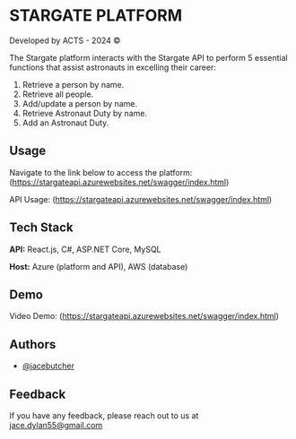 
# STARGATE PLATFORM
Developed by ACTS - 2024 ©

The Stargate platform interacts with the Stargate API to perform 5 essential functions that assist astronauts in excelling their career:

1. Retrieve a person by name.
2. Retrieve all people.
3. Add/update a person by name.
4. Retrieve Astronaut Duty by name.
5. Add an Astronaut Duty.


## Usage

Navigate to the link below to access the platform:
(https://stargateapi.azurewebsites.net/swagger/index.html)

API Usage:
(https://stargateapi.azurewebsites.net/swagger/index.html)


## Tech Stack

**API:** React.js, C#, ASP.NET Core, MySQL

**Host:** Azure (platform and API), AWS (database)


## Demo
Video Demo:
(https://stargateapi.azurewebsites.net/swagger/index.html)

## Authors

- [@jacebutcher](https://www.github.com/jacebutcher)


## Feedback

If you have any feedback, please reach out to us at jace.dylan55@gmail.com

